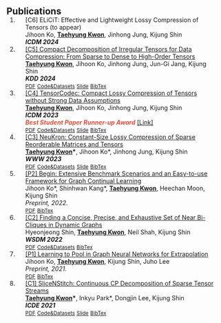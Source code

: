<h2 id="publications" style="margin: 2px 0px -15px;">Publications</h2>

<div class="publications">
<ol class="bibliography">

<li>
<div class="pub-row">
  <div class="col-sm-9" style="position: relative;padding-right: 15px;padding-left: 20px;">
    <div class="title">[C6] ELiCiT: Effective and Lightweight Lossy Compression of Tensors (to appear) </div>
    <div class="author"> Jihoon Ko, <strong><ins>Taehyung Kwon</ins></strong>, Jinhong Jung, Kijung Shin</div>
    <div class="periodical"><em><strong>ICDM 2024</strong></em></div>       
    <div class="links">     
    </div>   
  </div>
</div>
</li>

<li>
<div class="pub-row">
  <div class="col-sm-9" style="position: relative;padding-right: 15px;padding-left: 20px;">
    <div class="title"><a href="https://dl.acm.org/doi/abs/10.1145/3637528.3671846">[C5] Compact Decomposition of Irregular Tensors for Data Compression: From Sparse to Dense to High-Order Tensors </a></div>
    <div class="author"> <strong><ins>Taehyung Kwon</ins></strong>, Jihoon Ko, Jinhong Jung, Jun-Gi Jang, Kijung Shin</div>
    <div class="periodical"><em><strong>KDD 2024</strong></em></div>        
    <div class="links">
      <a href="https://dl.acm.org/doi/abs/10.1145/3637528.3671846" class="btn btn-sm z-depth-0" role="button" target="_blank" style="font-size:12px;">PDF</a>      
      <a href="https://github.com/kbrother/Light-IT" class="btn btn-sm z-depth-0" role="button" target="_blank" style="font-size:12px;">Code&Datasets</a>      
      <a href="https://kbrother.github.io/assets/KDD24_LightIT.pptx" class="btn btn-sm z-depth-0" role="button" target="_blank" style="font-size:12px;">Slide</a>
      <a href="https://dblp.org/rec/conf/kdd/KwonKJJS24.html?view=bibtex" class="btn btn-sm z-depth-0" role="button" target="_blank" style="font-size:12px;">BibTex</a>    
    </div>    
  </div>
</div>
</li>

<li>
<div class="pub-row">
  <div class="col-sm-9" style="position: relative;padding-right: 15px;padding-left: 20px;">
    <div class="title"><a href="https://ieeexplore.ieee.org/stamp/stamp.jsp?arnumber=10415668">[C4] TensorCodec: Compact Lossy Compression of Tensors without Strong Data Assumptions </a></div>
    <div class="author"> <strong><ins>Taehyung Kwon</ins></strong>, Jihoon Ko, Jinhong Jung, Kijung Shin</div>
    <div class="periodical"><em><strong>ICDM 2023</strong></em></div>    
    <strong><i style="color:#e74d3c">Best Student Paper Runner-up Award</i></strong> <a href="https://icdm.zhonghuapu.com/Awards/BestPapers.shtml"> [Link] </a>
    <div class="links">
      <a href="https://ieeexplore.ieee.org/stamp/stamp.jsp?arnumber=10415668" class="btn btn-sm z-depth-0" role="button" target="_blank" style="font-size:12px;">PDF</a>      
      <a href="https://github.com/kbrother/TensorCodec" class="btn btn-sm z-depth-0" role="button" target="_blank" style="font-size:12px;">Code&Datasets</a>      
      <a href="https://kbrother.github.io/assets/ICDM23_TensorCodec.pdf" class="btn btn-sm z-depth-0" role="button" target="_blank" style="font-size:12px;">Slide</a>
      <a href="https://dblp.org/rec/conf/icdm/KwonKJS23.html?view=bibtex" class="btn btn-sm z-depth-0" role="button" target="_blank" style="font-size:12px;">BibTex</a>    
    </div>    
  </div>
</div>
</li>

<li>
<div class="pub-row">
  <div class="col-sm-9" style="position: relative;padding-right: 15px;padding-left: 20px;">
    <div class="title"><a href="https://dl.acm.org/doi/pdf/10.1145/3543507.3583226"> [C3] NeuKron: Constant-Size Lossy Compression of Sparse
Reorderable Matrices and Tensors</a></div>
    <div class="author"> <strong><ins>Taehyung Kwon</ins>*</strong>, Jihoon Ko*, Jinhong Jung, Kijung Shin</div>
    <div class="periodical"><em><strong>WWW 2023</strong></em></div>
    <div class="links">
      <a href="https://dl.acm.org/doi/pdf/10.1145/3543507.3583226" class="btn btn-sm z-depth-0" role="button" target="_blank" style="font-size:12px;">PDF</a>
      <a href="https://github.com/kbrother/NeuKron" class="btn btn-sm z-depth-0" role="button" target="_blank" style="font-size:12px;">Code&Datasets</a>
      <a href="https://kbrother.github.io/assets/NeuKron_WWW23.pdf" class="btn btn-sm z-depth-0" role="button" target="_blank" style="font-size:12px;">Slide</a>
      <a href="https://dblp.org/rec/conf/www/KwonKJS23.html?view=bibtex" class="btn btn-sm z-depth-0" role="button" target="_blank" style="font-size:12px;">BibTex</a>    
    </div>
  </div>
</div>
</li>

<li>
<div class="pub-row">
  <div class="col-sm-9" style="position: relative;padding-right: 15px;padding-left: 20px;">
    <div class="title"><a href="https://arxiv.org/pdf/2211.14568.pdf">[P2] Begin: Extensive Benchmark Scenarios and an Easy-to-use Framework for Graph Continual Learning</a></div>
    <div class="author"> Jihoon Ko*, Shinhwan Kang*, <strong><ins>Taehyung Kwon</ins></strong>, Heechan Moon, Kijung Shin </div>
    <div class="periodical"><em>Preprint, 2022.</em></div>
    <div class="links">
      <a href="https://arxiv.org/pdf/2211.14568.pdf" class="btn btn-sm z-depth-0" role="button" target="_blank" style="font-size:12px;">PDF</a>
      <a href="https://dblp.org/rec/journals/corr/abs-2211-14568.html?view=bibtex" class="btn btn-sm z-depth-0" role="button" target="_blank" style="font-size:12px;">BibTex</a>    
    </div>
  </div>
</div>
</li>

<li>
<div class="pub-row">
  <div class="col-sm-9" style="position: relative;padding-right: 15px;padding-left: 20px;">
    <div class="title"><a href="https://dl.acm.org/doi/pdf/10.1145/3488560.3498390">[C2] Finding a Concise, Precise, and Exhaustive Set of Near
Bi-Cliques in Dynamic Graphs</a></div>
    <div class="author"> Hyeonjeong Shin, <strong><ins>Taehyung Kwon</ins></strong>, Neil Shah, Kijung Shin</div>
    <div class="periodical"><em><strong>WSDM 2022</strong></em></div>
    <div class="links">
      <a href="https://dl.acm.org/doi/pdf/10.1145/3488560.3498390" class="btn btn-sm z-depth-0" role="button" target="_blank" style="font-size:12px;">PDF</a>
      <a href="https://github.com/hyeonjeong1/cutnpeel" class="btn btn-sm z-depth-0" role="button" target="_blank" style="font-size:12px;">Code&Datasets</a>
      <a href="https://dblp.org/rec/conf/wsdm/ShinKSS22.html?view=bibtex" class="btn btn-sm z-depth-0" role="button" target="_blank" style="font-size:12px;">BibTex</a>    
    </div>
  </div>
</div>
</li>

<li>
<div class="pub-row">
  <div class="col-sm-9" style="position: relative;padding-right: 15px;padding-left: 20px;">
    <div class="title"><a href="https://arxiv.org/pdf/2106.06210.pdf">[P1] Learning to Pool in Graph Neural Networks for Extrapolation</a></div>
    <div class="author"> Jihoon Ko, <strong><ins>Taehyung Kwon</ins></strong>, Kijung Shin, Juho Lee</div>
    <div class="periodical"><em>Preprint, 2021.</em></div>
    <div class="links">
      <a href="https://arxiv.org/pdf/2106.06210.pdf" class="btn btn-sm z-depth-0" role="button" target="_blank" style="font-size:12px;">PDF</a>
      <a href="https://dblp.org/rec/journals/corr/abs-2106-06210.html?view=bibtex" class="btn btn-sm z-depth-0" role="button" target="_blank" style="font-size:12px;">BibTex</a>    
    </div>
  </div>
</div>
</li>

<li>
<div class="pub-row">
  <!--
  <div class="col-sm-3 abbr" style="position: relative;padding-right: 15px;padding-left: 15px;">
    <img src="assets/img/teaser_example.png" class="teaser img-fluid z-depth-1">
    <abbr class="badge">CVPR</abbr>
  </div>
  -->
  
  <div class="col-sm-9" style="position: relative;padding-right: 15px;padding-left: 20px;">
    <div class="title"><a href="https://ieeexplore.ieee.org/stamp/stamp.jsp?arnumber=9458693">[C1] SliceNStitch: Continuous CP Decomposition of
Sparse Tensor Streams</a></div>
    <div class="author"><strong><ins>Taehyung Kwon</ins>*</strong>, Inkyu Park*, Dongjin Lee, Kijung Shin</div>
    <div class="periodical"><em><strong>ICDE 2021</strong></em></div>
    <div class="links">
      <a href="https://ieeexplore.ieee.org/stamp/stamp.jsp?arnumber=9458693" class="btn btn-sm z-depth-0" role="button" target="_blank" style="font-size:12px;">PDF</a>
      <a href="https://github.com/DMLab-Tensor/SliceNStitch" class="btn btn-sm z-depth-0" role="button" target="_blank" style="font-size:12px;">Code&Datasets</a>
      <a href="https://kbrother.github.io/assets/SliceNStitch_ICDE21.pdf" class="btn btn-sm z-depth-0" role="button" target="_blank" style="font-size:12px;">Slide</a>
      <!-- <a href="https://class-il.mpi-inf.mpg.de/mnemonics/" class="btn btn-sm z-depth-0" role="button" target="_blank" style="font-size:12px;">Project Page</a>  -->
      <a href="https://dblp.org/rec/conf/icde/Kwon0LS21.html?view=bibtex" class="btn btn-sm z-depth-0" role="button" target="_blank" style="font-size:12px;">BibTex</a>
      <!-- <strong><i style="color:#e74d3c">Oral Presentation</i></strong> -->      
    </div>
  </div>
</div>
</li>
<br>

</ol>
</div>
